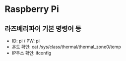 # Raspberry Pi
## 라즈베리파이 기본 명령어 등
* ID: pi / PW: pi
* 온도 확인: cat /sys/class/thermal/thermal_zone0/temp
* IP주소 확인: ifconfig
